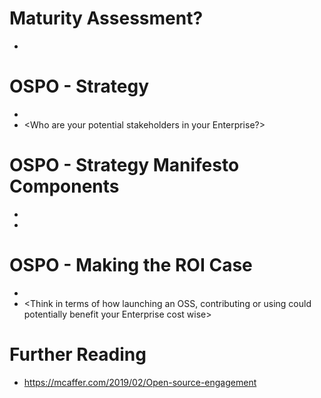 # Maturity Assessment?

 - <Insert notes here>


# OSPO - Strategy

- <Insert notes here>
- <Who are your potential stakeholders in your Enterprise?>


# OSPO - Strategy Manifesto Components

 - <Insert notes here>
 - <Think of guidelines that are most relevant to your current Enterprises relationship with OSS>
 

# OSPO - Making the ROI Case
 
 - <Insert notes here>
 - <Think in terms of how launching an OSS, contributing or using could potentially benefit your Enterprise cost wise>
 

# Further Reading

- https://mcaffer.com/2019/02/Open-source-engagement
